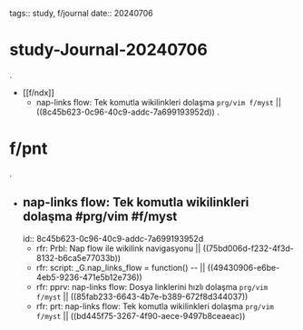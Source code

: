 tags:: study, f/journal
date:: 20240706

# study-Journal-20240706
.
- [[f/ndx]]
  - nap-links flow: Tek komutla wikilinkleri dolaşma `prg/vim f/myst` || ((8c45b623-0c96-40c9-addc-7a699193952d))
.
# f/pnt
.
- ## nap-links flow: Tek komutla wikilinkleri dolaşma #prg/vim #f/myst
  id:: 8c45b623-0c96-40c9-addc-7a699193952d
	- rfr: Prbl: Nap flow ile wikilink navigasyonu || ((75bd006d-f232-4f3d-8132-b6ca5e77033b))
	- rfr: script: _G.nap_links_flow = function() -- || ((49430906-e6be-4eb5-9236-471e5b12e736))
	- rfr: pprv: nap-links flow: Dosya linklerini hızlı dolaşma `prg/vim f/myst` || ((85fab233-6643-4b7e-b389-672f8d344037))
  - rfr: prt: nap-links flow: Tek komutla wikilinkleri dolaşma `prg/vim f/myst` || ((bd445f75-3267-4f90-aece-9497b8ceaeac))




